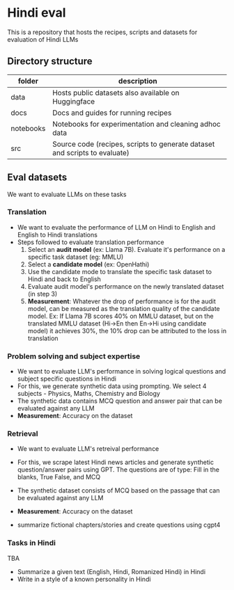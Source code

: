 # Hindi eval

This is a repository that hosts the recipes, scripts and datasets for evaluation of Hindi LLMs

## Directory structure

|folder|description|
|--|--|
|data|Hosts public datasets also available on Huggingface|
|docs|Docs and guides for running recipes|
|notebooks|Notebooks for experimentation and cleaning adhoc data|
|src|Source code (recipes, scripts to generate dataset and scripts to evaluate)|

## Eval datasets

We want to evaluate LLMs on these tasks

### Translation

- We want to evaluate the performance of LLM on Hindi to English and English to Hindi translations
- Steps followed to evaluate translation performance
    1. Select an **audit model** (ex: Llama 7B). Evaluate it's performance on a specific task dataset (eg: MMLU)
    2. Select a **candidate model** (ex: OpenHathi)
    3. Use the candidate mode to translate the specific task dataset to Hindi and back to English
    4. Evaluate audit model's performance on the newly translated dataset (in step 3)
    5. **Measurement**: Whatever the drop of performance is for the audit model, can be measured as the translation quality of the candidate model. Ex: If Llama 7B scores 40% on MMLU dataset, but on the translated MMLU dataset (Hi->En then En->Hi using candidate model) it achieves 30%, the 10% drop can be attributed to the loss in translation

### Problem solving and subject expertise

- We want to evaluate LLM's performance in solving logical questions and subject specific questions in Hindi
- For this, we generate synthetic data using prompting. We select 4 subjects - Physics, Maths, Chemistry and Biology
- The synthetic data contains MCQ question and answer pair that can be evaluated against any LLM
- **Measurement**: Accuracy on the dataset

### Retrieval

- We want to evaluate LLM's retreival performance
- For this, we scrape latest Hindi news articles and generate synthetic question/answer pairs using GPT. The questions are of type: Fill in the blanks, True False, and MCQ
- The synthetic dataset consists of MCQ based on the passage that can be evaluated against any LLM
- **Measurement**: Accuracy on the dataset

- summarize fictional chapters/stories and create questions using cgpt4

### Tasks in Hindi

TBA

- Summarize a given text (English, Hindi, Romanized Hindi) in Hindi
- Write in a style of a known personality in Hindi
